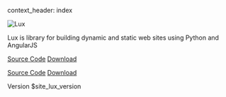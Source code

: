 context_header: index

<img id="lux-logo" src="$site_url$site_media/luxsite/lux.svg" alt="Lux">
<br>
<p class="lead">Lux is library for building dynamic and static web sites using Python and AngularJS</p>
<p class="lead hidden-xs">
    <a class="btn btn-success btn-lg width160" href="https://github.com/quantmind/lux">
    <i class="fa fa-github fa-lg"></i> Source Code</a>
    <a class="btn btn-success btn-lg width160" href="https://pypi.python.org/pypi/lux">
    <i class="fa fa-download fa-lg"></i> Download</a>
</p>
<div class="center-block width160 visible-xs">
    <a class="btn btn-success btn-lg btn-block" href="https://github.com/quantmind/lux">
    <i class="fa fa-github fa-lg"></i> Source Code</a>
    <a class="btn btn-success btn-lg btn-block" href="https://pypi.python.org/pypi/lux">
    <i class="fa fa-download fa-lg"></i> Download</a>
</div>
<p class="lead">Version $site_lux_version</p>